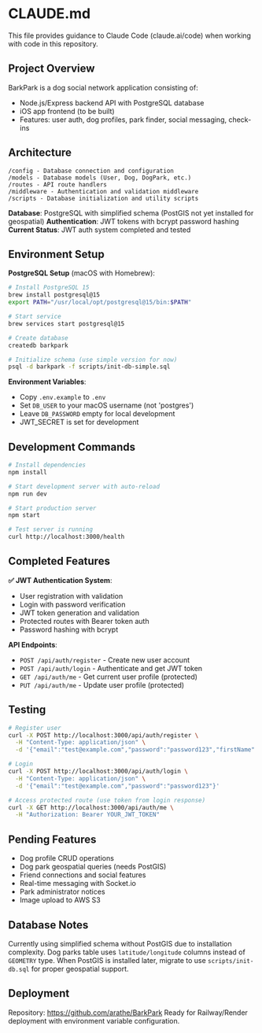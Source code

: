 # CLAUDE.md

This file provides guidance to Claude Code (claude.ai/code) when working with code in this repository.

## Project Overview

BarkPark is a dog social network application consisting of:
- Node.js/Express backend API with PostgreSQL database
- iOS app frontend (to be built)
- Features: user auth, dog profiles, park finder, social messaging, check-ins

## Architecture

```
/config - Database connection and configuration
/models - Database models (User, Dog, DogPark, etc.)
/routes - API route handlers
/middleware - Authentication and validation middleware  
/scripts - Database initialization and utility scripts
```

**Database**: PostgreSQL with simplified schema (PostGIS not yet installed for geospatial)
**Authentication**: JWT tokens with bcrypt password hashing
**Current Status**: JWT auth system completed and tested

## Environment Setup

**PostgreSQL Setup** (macOS with Homebrew):
```bash
# Install PostgreSQL 15
brew install postgresql@15
export PATH="/usr/local/opt/postgresql@15/bin:$PATH"

# Start service
brew services start postgresql@15

# Create database
createdb barkpark

# Initialize schema (use simple version for now)
psql -d barkpark -f scripts/init-db-simple.sql
```

**Environment Variables**:
- Copy `.env.example` to `.env`
- Set `DB_USER` to your macOS username (not 'postgres')
- Leave `DB_PASSWORD` empty for local development
- JWT_SECRET is set for development

## Development Commands

```bash
# Install dependencies
npm install

# Start development server with auto-reload
npm run dev

# Start production server
npm start

# Test server is running
curl http://localhost:3000/health
```

## Completed Features

**✅ JWT Authentication System**:
- User registration with validation
- Login with password verification
- JWT token generation and validation
- Protected routes with Bearer token auth
- Password hashing with bcrypt

**API Endpoints**:
- `POST /api/auth/register` - Create new user account
- `POST /api/auth/login` - Authenticate and get JWT token
- `GET /api/auth/me` - Get current user profile (protected)
- `PUT /api/auth/me` - Update user profile (protected)

## Testing

```bash
# Register user
curl -X POST http://localhost:3000/api/auth/register \
  -H "Content-Type: application/json" \
  -d '{"email":"test@example.com","password":"password123","firstName":"John","lastName":"Doe"}'

# Login
curl -X POST http://localhost:3000/api/auth/login \
  -H "Content-Type: application/json" \
  -d '{"email":"test@example.com","password":"password123"}'

# Access protected route (use token from login response)
curl -X GET http://localhost:3000/api/auth/me \
  -H "Authorization: Bearer YOUR_JWT_TOKEN"
```

## Pending Features

- Dog profile CRUD operations
- Dog park geospatial queries (needs PostGIS)
- Friend connections and social features
- Real-time messaging with Socket.io
- Park administrator notices
- Image upload to AWS S3

## Database Notes

Currently using simplified schema without PostGIS due to installation complexity. Dog parks table uses `latitude/longitude` columns instead of `GEOMETRY` type. When PostGIS is installed later, migrate to use `scripts/init-db.sql` for proper geospatial support.

## Deployment

Repository: https://github.com/arathe/BarkPark
Ready for Railway/Render deployment with environment variable configuration.